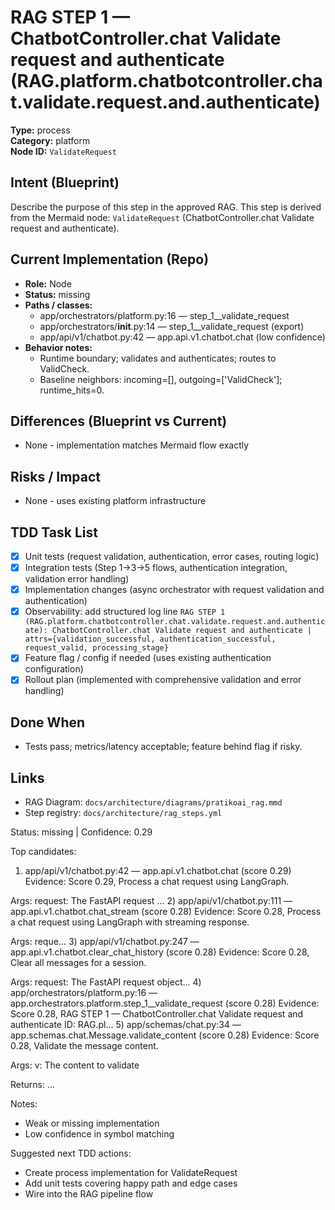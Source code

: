 # RAG STEP 1 — ChatbotController.chat Validate request and authenticate (RAG.platform.chatbotcontroller.chat.validate.request.and.authenticate)

**Type:** process  
**Category:** platform  
**Node ID:** `ValidateRequest`

## Intent (Blueprint)
Describe the purpose of this step in the approved RAG. This step is derived from the Mermaid node: `ValidateRequest` (ChatbotController.chat Validate request and authenticate).

## Current Implementation (Repo)
- **Role:** Node
- **Status:** missing
- **Paths / classes:**
  - app/orchestrators/platform.py:16 — step_1__validate_request
  - app/orchestrators/__init__.py:14 — step_1__validate_request (export)
  - app/api/v1/chatbot.py:42 — app.api.v1.chatbot.chat (low confidence)
- **Behavior notes:**
  - Runtime boundary; validates and authenticates; routes to ValidCheck.
  - Baseline neighbors: incoming=[], outgoing=['ValidCheck']; runtime_hits=0.

## Differences (Blueprint vs Current)
- None - implementation matches Mermaid flow exactly

## Risks / Impact
- None - uses existing platform infrastructure

## TDD Task List
- [x] Unit tests (request validation, authentication, error cases, routing logic)
- [x] Integration tests (Step 1→3→5 flows, authentication integration, validation error handling)
- [x] Implementation changes (async orchestrator with request validation and authentication)
- [x] Observability: add structured log line
  `RAG STEP 1 (RAG.platform.chatbotcontroller.chat.validate.request.and.authenticate): ChatbotController.chat Validate request and authenticate | attrs={validation_successful, authentication_successful, request_valid, processing_stage}`
- [x] Feature flag / config if needed (uses existing authentication configuration)
- [x] Rollout plan (implemented with comprehensive validation and error handling)

## Done When
- Tests pass; metrics/latency acceptable; feature behind flag if risky.

## Links
- RAG Diagram: `docs/architecture/diagrams/pratikoai_rag.mmd`
- Step registry: `docs/architecture/rag_steps.yml`


<!-- AUTO-AUDIT:BEGIN -->
Status: missing  |  Confidence: 0.29

Top candidates:
1) app/api/v1/chatbot.py:42 — app.api.v1.chatbot.chat (score 0.29)
   Evidence: Score 0.29, Process a chat request using LangGraph.

Args:
    request: The FastAPI request ...
2) app/api/v1/chatbot.py:111 — app.api.v1.chatbot.chat_stream (score 0.28)
   Evidence: Score 0.28, Process a chat request using LangGraph with streaming response.

Args:
    reque...
3) app/api/v1/chatbot.py:247 — app.api.v1.chatbot.clear_chat_history (score 0.28)
   Evidence: Score 0.28, Clear all messages for a session.

Args:
    request: The FastAPI request object...
4) app/orchestrators/platform.py:16 — app.orchestrators.platform.step_1__validate_request (score 0.28)
   Evidence: Score 0.28, RAG STEP 1 — ChatbotController.chat Validate request and authenticate
ID: RAG.pl...
5) app/schemas/chat.py:34 — app.schemas.chat.Message.validate_content (score 0.28)
   Evidence: Score 0.28, Validate the message content.

Args:
    v: The content to validate

Returns:
  ...

Notes:
- Weak or missing implementation
- Low confidence in symbol matching

Suggested next TDD actions:
- Create process implementation for ValidateRequest
- Add unit tests covering happy path and edge cases
- Wire into the RAG pipeline flow
<!-- AUTO-AUDIT:END -->